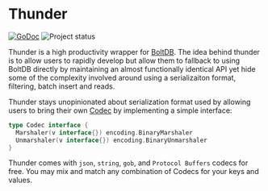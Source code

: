 # Thunder 
[![GoDoc](https://img.shields.io/badge/godoc-reference-blue.svg?style=flat-square)](https://godoc.org/github.com/omeid/thunder) ![Project status](https://img.shields.io/badge/status-experimental-red.svg?style=flat-square)

Thunder is a high productivity wrapper for [BoltDB](https://github.com/boltdb/bolt).
The idea behind thunder is to allow users to rapidly develop but allow them to fallback to using BoltDB directly by maintaining an almost functionally identical API yet hide some of the complexity involved around using a serializaiton format, filtering, batch insert and reads.


Thunder stays unopinionated about serialization format used by allowing users to bring their own [Codec](https://godoc.org/github.com/omeid/thunder/codec) by implementing a simple interface:

```go
type Codec interface {
  Marshaler(v interface{}) encoding.BinaryMarshaler
  Unmarshaler(v interface{}) encoding.BinaryUnmarshaler
}
```

Thunder comes with `json`, `string`, `gob`, and `Protocol Buffers` codecs for free. You may mix and match any combination of Codecs for your keys and values.
